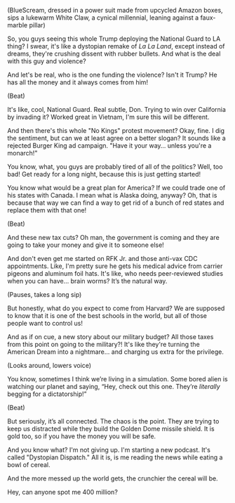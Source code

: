 (BlueScream, dressed in a power suit made from upcycled Amazon boxes, sips a lukewarm White Claw, a cynical millennial, leaning against a faux-marble pillar)

So, you guys seeing this whole Trump deploying the National Guard to LA thing? I swear, it's like a dystopian remake of *La La Land*, except instead of dreams, they're crushing dissent with rubber bullets. And what is the deal with this guy and violence?

And let's be real, who is the one funding the violence? Isn't it Trump? He has all the money and it always comes from him!

(Beat)

It's like, cool, National Guard. Real subtle, Don. Trying to win over California by invading it? Worked great in Vietnam, I'm sure this will be different.

And then there's this whole "No Kings" protest movement? Okay, fine. I dig the sentiment, but can we at least agree on a better slogan? It sounds like a rejected Burger King ad campaign. "Have it your way… unless you're a monarch!"

You know, what, you guys are probably tired of all of the politics? Well, too bad! Get ready for a long night, because this is just getting started!

You know what would be a great plan for America? If we could trade one of his states with Canada. I mean what is Alaska doing, anyway? Oh, that is because that way we can find a way to get rid of a bunch of red states and replace them with that one!

(Beat)

And these new tax cuts? Oh man, the government is coming and they are going to take your money and give it to someone else! 

And don't even get me started on RFK Jr. and those anti-vax CDC appointments. Like, I'm pretty sure he gets his medical advice from carrier pigeons and aluminum foil hats. It's like, who needs peer-reviewed studies when you can have… brain worms? It’s the natural way.

(Pauses, takes a long sip)

But honestly, what do you expect to come from Harvard? We are supposed to know that it is one of the best schools in the world, but all of those people want to control us!

And as if on cue, a new story about our military budget? All those taxes from this point on going to the military?! It's like they're turning the American Dream into a nightmare… and charging us extra for the privilege.

(Looks around, lowers voice)

You know, sometimes I think we’re living in a simulation. Some bored alien is watching our planet and saying, “Hey, check out this one. They’re *literally* begging for a dictatorship!”

(Beat)

But seriously, it’s all connected. The chaos is the point. They are trying to keep us distracted while they build the Golden Dome missile shield. It is gold too, so if you have the money you will be safe.

And you know what? I'm not giving up. I'm starting a new podcast. It's called "Dystopian Dispatch." All it is, is me reading the news while eating a bowl of cereal.

And the more messed up the world gets, the crunchier the cereal will be.

Hey, can anyone spot me 400 million?